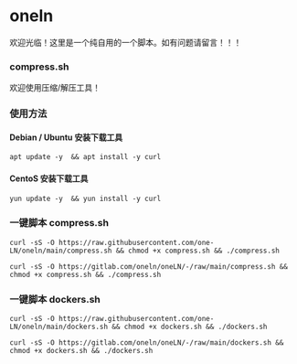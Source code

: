 # oneln
欢迎光临！这里是一个纯自用的一个脚本。如有问题请留言！！！
### compress.sh
欢迎使用压缩/解压工具！
### 使用方法
#### Debian / Ubuntu 安装下载工具
```
apt update -y  && apt install -y curl
```
#### CentoS 安装下载工具
```
yun update -y  && yun install -y curl
```
### 一键脚本 compress.sh
```
curl -sS -O https://raw.githubusercontent.com/one-LN/oneln/main/compress.sh && chmod +x compress.sh && ./compress.sh
```
```一键脚本 compress.sh V6
curl -sS -O https://gitlab.com/oneln/oneLN/-/raw/main/compress.sh && chmod +x compress.sh && ./compress.sh
```
### 一键脚本 dockers.sh
```
curl -sS -O https://raw.githubusercontent.com/one-LN/oneln/main/dockers.sh && chmod +x dockers.sh && ./dockers.sh
```
``` 一键脚本 dockers.sh V6
curl -sS -O https://gitlab.com/oneln/oneLN/-/raw/main/dockers.sh && chmod +x dockers.sh && ./dockers.sh
```
